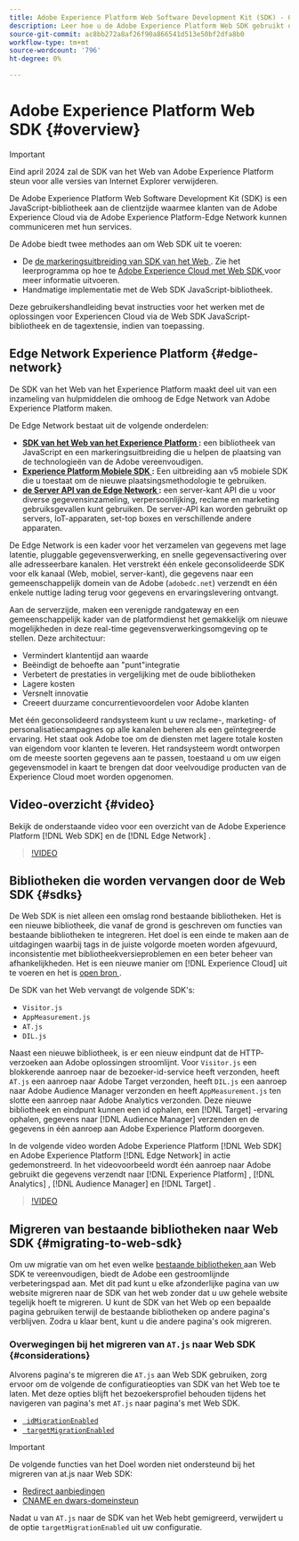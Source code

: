 ```yaml
---
title: Adobe Experience Platform Web Software Development Kit (SDK) - Overzicht
description: Leer hoe u de Adobe Experience Platform Web SDK gebruikt om de mogelijkheden van het platform in uw website te integreren.
source-git-commit: ac8bb272a8af26f90a866541d513e50bf2dfa8b0
workflow-type: tm+mt
source-wordcount: '796'
ht-degree: 0%

---
```



# Adobe Experience Platform Web SDK {#overview}

>[!IMPORTANT]
>
>Eind april 2024 zal de SDK van het Web van Adobe Experience Platform steun voor alle versies van Internet Explorer verwijderen.

De Adobe Experience Platform Web Software Development Kit (SDK) is een JavaScript-bibliotheek aan de clientzijde waarmee klanten van de Adobe Experience Cloud via de Adobe Experience Platform-Edge Network kunnen communiceren met hun services.

De Adobe biedt twee methodes aan om Web SDK uit te voeren:

* De [ de markeringsuitbreiding van SDK van het Web ](../tags/extensions/client/web-sdk/web-sdk-extension-configuration.md). Zie het leerprogramma op hoe te [ Adobe Experience Cloud met Web SDK ](https://experienceleague.adobe.com/docs/platform-learn/implement-web-sdk/overview.html) voor meer informatie uitvoeren.
* Handmatige implementatie met de Web SDK JavaScript-bibliotheek.

Deze gebruikershandleiding bevat instructies voor het werken met de oplossingen voor Experiencen Cloud via de Web SDK JavaScript-bibliotheek en de tagextensie, indien van toepassing.

## Edge Network Experience Platform {#edge-network}

De SDK van het Web van het Experience Platform maakt deel uit van een inzameling van hulpmiddelen die omhoog de Edge Network van Adobe Experience Platform maken.

De Edge Network bestaat uit de volgende onderdelen:

* **[SDK van het Web van het Experience Platform ](#overview):** een bibliotheek van JavaScript en een markeringsuitbreiding die u helpen de plaatsing van de technologieën van de Adobe vereenvoudigen.
* **[Experience Platform Mobiele SDK ](https://developer.adobe.com/client-sdks/home/):** Een uitbreiding aan v5 mobiele SDK die u toestaat om de nieuwe plaatsingsmethodologie te gebruiken.
* **[de Server API van de Edge Network ](../server-api/overview.md):** een server-kant API die u voor diverse gegevensinzameling, verpersoonlijking, reclame en marketing gebruiksgevallen kunt gebruiken. De server-API kan worden gebruikt op servers, IoT-apparaten, set-top boxes en verschillende andere apparaten.

De Edge Network is een kader voor het verzamelen van gegevens met lage latentie, pluggable gegevensverwerking, en snelle gegevensactivering over alle adresseerbare kanalen. Het verstrekt één enkele geconsolideerde SDK voor elk kanaal (Web, mobiel, server-kant), die gegevens naar een gemeenschappelijk domein van de Adobe (`adobedc.net`) verzendt en één enkele nuttige lading terug voor gegevens en ervaringslevering ontvangt.

Aan de serverzijde, maken een verenigde randgateway en een gemeenschappelijk kader van de platformdienst het gemakkelijk om nieuwe mogelijkheden in deze real-time gegevensverwerkingsomgeving op te stellen. Deze architectuur:

* Vermindert klantentijd aan waarde
* Beëindigt de behoefte aan &quot;punt&quot;integratie
* Verbetert de prestaties in vergelijking met de oude bibliotheken
* Lagere kosten
* Versnelt innovatie
* Creeert duurzame concurrentievoordelen voor Adobe klanten

Met één geconsolideerd randsysteem kunt u uw reclame-, marketing- of personalisatiecampagnes op alle kanalen beheren als een geïntegreerde ervaring. Het staat ook Adobe toe om de diensten met lagere totale kosten van eigendom voor klanten te leveren. Het randsysteem wordt ontworpen om de meeste soorten gegevens aan te passen, toestaand u om uw eigen gegevensmodel in kaart te brengen dat door veelvoudige producten van de Experience Cloud moet worden opgenomen.

## Video-overzicht {#video}

Bekijk de onderstaande video voor een overzicht van de Adobe Experience Platform [!DNL Web SDK] en de [!DNL Edge Network] .

>[!VIDEO](https://video.tv.adobe.com/v/34141?quality=12&learn=on)

## Bibliotheken die worden vervangen door de Web SDK {#sdks}

De Web SDK is niet alleen een omslag rond bestaande bibliotheken. Het is een nieuwe bibliotheek, die vanaf de grond is geschreven om functies van bestaande bibliotheken te integreren. Het doel is een einde te maken aan de uitdagingen waarbij tags in de juiste volgorde moeten worden afgevuurd, inconsistentie met bibliotheekversieproblemen en een beter beheer van afhankelijkheden. Het is een nieuwe manier om [!DNL Experience Cloud] uit te voeren en het is [ open bron ](https://github.com/adobe/alloy).

De SDK van het Web vervangt de volgende SDK&#39;s:

* `Visitor.js`
* `AppMeasurement.js`
* `AT.js`
* `DIL.js`

Naast een nieuwe bibliotheek, is er een nieuw eindpunt dat de HTTP- verzoeken aan Adobe oplossingen stroomlijnt. Voor `Visitor.js` een blokkerende aanroep naar de bezoeker-id-service heeft verzonden, heeft `AT.js` een aanroep naar Adobe Target verzonden, heeft `DIL.js` een aanroep naar Adobe Audience Manager verzonden en heeft `AppMeasurement.js` ten slotte een aanroep naar Adobe Analytics verzonden. Deze nieuwe bibliotheek en eindpunt kunnen een id ophalen, een [!DNL Target] -ervaring ophalen, gegevens naar [!DNL Audience Manager] verzenden en de gegevens in één aanroep aan Adobe Experience Platform doorgeven.

In de volgende video worden Adobe Experience Platform [!DNL Web SDK] en Adobe Experience Platform [!DNL Edge Network] in actie gedemonstreerd. In het videovoorbeeld wordt één aanroep naar Adobe gebruikt die gegevens verzendt naar [!DNL Experience Platform] , [!DNL Analytics] , [!DNL Audience Manager] en [!DNL Target] .

>[!VIDEO](https://video.tv.adobe.com/v/34148)

## Migreren van bestaande bibliotheken naar Web SDK {#migrating-to-web-sdk}

Om uw migratie van om het even welke [ bestaande bibliotheken ](#sdks) aan Web SDK te vereenvoudigen, biedt de Adobe een gestroomlijnde verbeteringspad aan. Met dit pad kunt u elke afzonderlijke pagina van uw website migreren naar de SDK van het web zonder dat u uw gehele website tegelijk hoeft te migreren. U kunt de SDK van het Web op een bepaalde pagina gebruiken terwijl de bestaande bibliotheken op andere pagina&#39;s verblijven. Zodra u klaar bent, kunt u die andere pagina&#39;s ook migreren.

### Overwegingen bij het migreren van `AT.js` naar Web SDK {#considerations}

Alvorens pagina&#39;s te migreren die `AT.js` aan Web SDK gebruiken, zorg ervoor om de volgende de configuratieopties van SDK van het Web toe te laten. Met deze opties blijft het bezoekersprofiel behouden tijdens het navigeren van pagina&#39;s met `AT.js` naar pagina&#39;s met Web SDK.

* [` idMigrationEnabled`](/help/web-sdk/commands/configure/idmigrationenabled.md)
* [` targetMigrationEnabled`](/help/web-sdk/commands/configure/targetmigrationenabled.md)


>[!IMPORTANT]
>
>De volgende functies van het Doel worden niet ondersteund bij het migreren van at.js naar Web SDK:
>
>* [ Redirect aanbiedingen ](https://experienceleague.adobe.com/docs/target/using/experiences/offers/offer-redirect.html)
>* [ CNAME en dwars-domeinsteun ](https://experienceleague.adobe.com/docs/target-dev/developer/client-side/at-js-implementation/atjs-cookies.html)

Nadat u van `AT.js` naar de SDK van het Web hebt gemigreerd, verwijdert u de optie `targetMigrationEnabled` uit uw configuratie.
